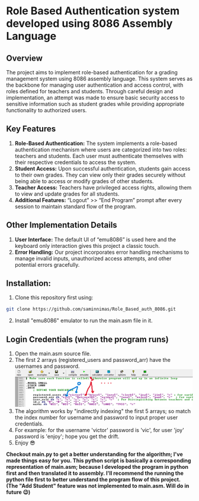 # Role Based Authentication system developed using 8086 Assembly Language

## Overview
The project aims to implement role-based authentication for a grading management system using 8086 assembly language. This system serves as the backbone for managing user authentication and access control, with roles defined for teachers and students. Through careful design and implementation, an attempt was made to ensure basic security access to sensitive information such as student grades while providing appropriate functionality to authorized users.

## Key Features
1. **Role-Based Authentication:** The system implements a role-based authentication mechanism where users are categorized into two roles: teachers and students. Each user must authenticate themselves with their respective credentials to access the system.
2. **Student Access:** Upon successful authentication, students gain access to their own grades. They can view only their grades securely without being able to access or modify grades of other students.
3. **Teacher Access:** Teachers have privileged access rights, allowing them to view and update grades for all students.
4. **Additional Features:** “Logout” >> “End Program” prompt after every session to maintain standard flow of the program.

## Other Implementation Details
1. **User Interface:** The default UI of “emu8086” is used here and the keyboard only interaction gives this project a classic touch.
2. **Error Handling:** Our project incorporates error handling mechanisms to manage invalid inputs, unauthorized access attempts, and other potential errors gracefully.

## Installation:
1. Clone this repository first using:  
```bash
git clone https://github.com/saminnimas/Role_Based_auth_8086.git
```
2. Install "emu8086" emulator to run the main.asm file in it.

## Login Credentials (when the program runs)
1. Open the main.asm source file.
2. The first 2 arrays (registered_users and password_arr) have the usernames and password.
![showing arrays](https://github.com/saminnimas/Role_Based_auth_8086/blob/main/indirect_indexed.png)
3. The algorithm works by "indirectly indexing" the first 5 arrays; so match the index number for username and password to input proper user credentials.
4. For example: for the username 'victor' password is 'vic', for user 'joy' password is 'enjoy'; hope you get the drift.
5. Enjoy :sunglasses:

__Checkout main.py to get a better understanding for the algorithm; I've made things easy for you.
This python script is basically a corresponding representation of main.asm; because I developed the program in python first and then translated it to assembly.
I'll recommend the running the python file first to better understand the program flow of this project. (The "Add Student" feature was not implemented to main.asm. Will do in future :wink:)__ 